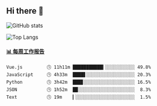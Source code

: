 ## Hi there 👋

![GitHub stats](https://github-readme-stats.orilight.top/api?username=orilights)

![Top Langs](https://github-readme-stats.orilight.top/api/top-langs/?username=orilights&layout=compact)

<!-- waka-box start -->
#### <a href="https://gist.github.com/92c8d5b388768c10efcba86e82b7c4fb" target="_blank">📊 每周工作报告</a>
```text
Vue.js         🕓 11h11m ███████████▍░░░░░░░░░░░ 49.8%
JavaScript     🕓 4h33m  ████▋░░░░░░░░░░░░░░░░░░ 20.3%
Python         🕓 3h42m  ███▊░░░░░░░░░░░░░░░░░░░ 16.5%
JSON           🕓 1h52m  █▉░░░░░░░░░░░░░░░░░░░░░  8.3%
Text           🕓 19m    ▎░░░░░░░░░░░░░░░░░░░░░░  1.5%
```
<!-- Powered by https://github.com/journey-ad/waka-box-go . -->
<!-- waka-box end -->
